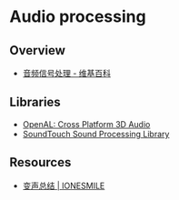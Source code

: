 # Audio processing

## Overview

- [音频信号处理 - 维基百科](https://zh.wikipedia.org/wiki/%E9%9F%B3%E9%A2%91%E4%BF%A1%E5%8F%B7%E5%A4%84%E7%90%86)

## Libraries

- [OpenAL: Cross Platform 3D Audio](https://www.openal.org/)
- [SoundTouch Sound Processing Library](http://www.surina.net/soundtouch/)

## Resources

- [变声总结 | IONESMILE](http://www.ionesmile.com/android/sound-processor)
